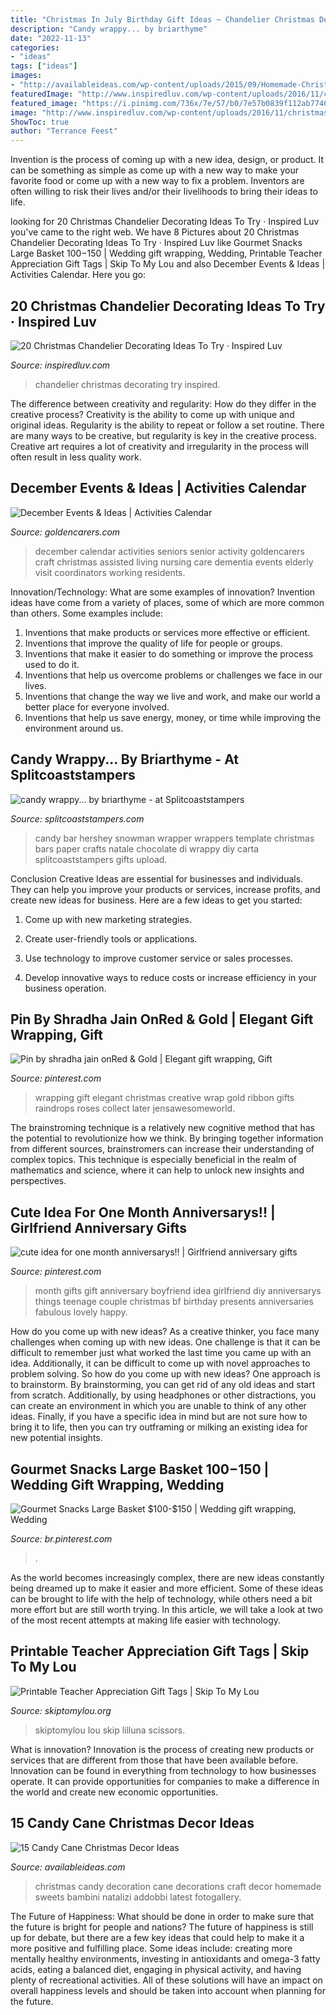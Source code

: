 ```yaml
---
title: "Christmas In July Birthday Gift Ideas ~ Chandelier Christmas Decorating Try Inspired"
description: "Candy wrappy... by briarthyme"
date: "2022-11-13"
categories:
- "ideas"
tags: ["ideas"]
images:
- "http://availableideas.com/wp-content/uploads/2015/09/Homemade-Christmas-Decorations-with-candy-cane-christmas-sweets.jpg"
featuredImage: "http://www.inspiredluv.com/wp-content/uploads/2016/11/christmas-chandelier-idea.jpg"
featured_image: "https://i.pinimg.com/736x/7e/57/b0/7e57b0839f112ab77469f7a171e5865a.jpg"
image: "http://www.inspiredluv.com/wp-content/uploads/2016/11/christmas-chandelier-idea.jpg"
ShowToc: true
author: "Terrance Feest"
---
```



Invention is the process of coming up with a new idea, design, or product. It can be something as simple as come up with a new way to make your favorite food or come up with a new way to fix a problem. Inventors are often willing to risk their lives and/or their livelihoods to bring their ideas to life.

	

		
looking for 20 Christmas Chandelier Decorating Ideas To Try · Inspired Luv you've came to the right web. We have 8 Pictures about 20 Christmas Chandelier Decorating Ideas To Try · Inspired Luv like Gourmet Snacks Large Basket $100-$150 | Wedding gift wrapping, Wedding, Printable Teacher Appreciation Gift Tags | Skip To My Lou and also December Events &amp; Ideas | Activities Calendar. Here you go:
		
    
## 20 Christmas Chandelier Decorating Ideas To Try · Inspired Luv

<img loading=lazy src="http://www.inspiredluv.com/wp-content/uploads/2016/11/christmas-chandelier-idea.jpg" onerror="this.onerror=null;this.src='https://tse2.mm.bing.net/th?id=OIP.wch1J08IEBYmfacn4ltH-gHaJ4&amp;pid=15.1';" alt="20 Christmas Chandelier Decorating Ideas To Try · Inspired Luv">

_Source: inspiredluv.com_

>chandelier christmas decorating try inspired. 

	

The difference between creativity and regularity: How do they differ in the creative process?
Creativity is the ability to come up with unique and original ideas. Regularity is the ability to repeat or follow a set routine. There are many ways to be creative, but regularity is key in the creative process. Creative art requires a lot of creativity and irregularity in the process will often result in less quality work.

    
## December Events &amp; Ideas | Activities Calendar

<img loading=lazy src="http://www.goldencarers.com/assets/img/calendar/12-december-pinterest.jpg" onerror="this.onerror=null;this.src='https://tse4.mm.bing.net/th?id=OIP.8xO4TywZTM_MfOcrDKGxqQHaMP&amp;pid=15.1';" alt="December Events &amp; Ideas | Activities Calendar">

_Source: goldencarers.com_

>december calendar activities seniors senior activity goldencarers craft christmas assisted living nursing care dementia events elderly visit coordinators working residents. 

	

Innovation/Technology: What are some examples of innovation?
Invention ideas have come from a variety of places, some of which are more common than others. Some examples include:
1. Inventions that make products or services more effective or efficient. 
2. Inventions that improve the quality of life for people or groups. 
3. Inventions that make it easier to do something or improve the process used to do it. 
4. Inventions that help us overcome problems or challenges we face in our lives. 
5. Inventions that change the way we live and work, and make our world a better place for everyone involved. 
6. Inventions that help us save energy, money, or time while improving the environment around us.

    
## Candy Wrappy... By Briarthyme - At Splitcoaststampers

<img loading=lazy src="http://images.splitcoaststampers.com/data/gallery/5647/2010/11/09/hershey-snowman2_by_briarthyme.jpg" onerror="this.onerror=null;this.src='https://tse4.mm.bing.net/th?id=OIP.dJ4diV2reoiTOF35qqLf1gHaOs&amp;pid=15.1';" alt="candy wrappy... by briarthyme - at Splitcoaststampers">

_Source: splitcoaststampers.com_

>candy bar hershey snowman wrapper wrappers template christmas bars paper crafts natale chocolate di wrappy diy carta splitcoaststampers gifts upload. 

	

Conclusion
Creative Ideas are essential for businesses and individuals. They can help you improve your products or services, increase profits, and create new ideas for business. Here are a few ideas to get you started:
1. Come up with new marketing strategies.

2. Create user-friendly tools or applications.

3. Use technology to improve customer service or sales processes.

4. Develop innovative ways to reduce costs or increase efficiency in your business operation.

    
## Pin By Shradha Jain OnRed &amp; Gold | Elegant Gift Wrapping, Gift

<img loading=lazy src="https://i.pinimg.com/736x/92/ec/f4/92ecf4df1485390dbfee4438b0b94c79--elegant-gift-wrapping-wrapping-ideas.jpg" onerror="this.onerror=null;this.src='https://tse4.mm.bing.net/th?id=OIP.V-sQwNEZxTaJORHrk0tSCwAAAA&amp;pid=15.1';" alt="Pin by shradha jain onRed &amp; Gold | Elegant gift wrapping, Gift">

_Source: pinterest.com_

>wrapping gift elegant christmas creative wrap gold ribbon gifts raindrops roses collect later jensawesomeworld. 

	

The brainstroming technique is a relatively new cognitive method that has the potential to revolutionize how we think. By bringing together information from different sources, brainstromers can increase their understanding of complex topics. This technique is especially beneficial in the realm of mathematics and science, where it can help to unlock new insights and perspectives.

    
## Cute Idea For One Month Anniversarys!! | Girlfriend Anniversary Gifts

<img loading=lazy src="https://i.pinimg.com/736x/f0/ff/14/f0ff1439908c7e411d86cfd2c0e350fa--apology-gifts-anniversary-ideas.jpg" onerror="this.onerror=null;this.src='https://tse3.mm.bing.net/th?id=OIP.PiLgUt_KdWeNwbs2v5Q37AHaNL&amp;pid=15.1';" alt="cute idea for one month anniversarys!! | Girlfriend anniversary gifts">

_Source: pinterest.com_

>month gifts gift anniversary boyfriend idea girlfriend diy anniversarys things teenage couple christmas bf birthday presents anniversaries fabulous lovely happy. 

	

How do you come up with new ideas?
As a creative thinker, you face many challenges when coming up with new ideas. One challenge is that it can be difficult to remember just what worked the last time you came up with an idea. Additionally, it can be difficult to come up with novel approaches to problem solving.  So how do you come up with new ideas? 
One approach is to brainstorm. By brainstorming, you can get rid of any old ideas and start from scratch. Additionally, by using headphones or other distractions, you can create an environment in which you are unable to think of any other ideas. Finally, if you have a specific idea in mind but are not sure how to bring it to life, then you can try outframing or milking an existing idea for new potential insights.

    
## Gourmet Snacks Large Basket $100-$150 | Wedding Gift Wrapping, Wedding

<img loading=lazy src="https://i.pinimg.com/736x/7e/57/b0/7e57b0839f112ab77469f7a171e5865a.jpg" onerror="this.onerror=null;this.src='https://tse2.mm.bing.net/th?id=OIP.2cXKmMjEP43iaEBQ2l7_7gHaJ3&amp;pid=15.1';" alt="Gourmet Snacks Large Basket $100-$150 | Wedding gift wrapping, Wedding">

_Source: br.pinterest.com_

>. 

	

As the world becomes increasingly complex, there are new ideas constantly being dreamed up to make it easier and more efficient. Some of these ideas can be brought to life with the help of technology, while others need a bit more effort but are still worth trying. In this article, we will take a look at two of the most recent attempts at making life easier with technology.

    
## Printable Teacher Appreciation Gift Tags | Skip To My Lou

<img loading=lazy src="https://www.skiptomylou.org/wp-content/uploads/2015/04/thanks-for-being-so-sweet-printable-tag-1.jpg" onerror="this.onerror=null;this.src='https://tse3.mm.bing.net/th?id=OIP.lo2681cfHiUCTZHOru5IgAHaKr&amp;pid=15.1';" alt="Printable Teacher Appreciation Gift Tags | Skip To My Lou">

_Source: skiptomylou.org_

>skiptomylou lou skip lilluna scissors. 

	

What is innovation?
Innovation is the process of creating new products or services that are different from those that have been available before. Innovation can be found in everything from technology to how businesses operate. It can provide opportunities for companies to make a difference in the world and create new economic opportunities.

    
## 15 Candy Cane Christmas Decor Ideas

<img loading=lazy src="http://availableideas.com/wp-content/uploads/2015/09/Homemade-Christmas-Decorations-with-candy-cane-christmas-sweets.jpg" onerror="this.onerror=null;this.src='https://tse1.mm.bing.net/th?id=OIP.PdvpF7do-rjnnOYIPRJ82AHaLH&amp;pid=15.1';" alt="15 Candy Cane Christmas Decor Ideas">

_Source: availableideas.com_

>christmas candy decoration cane decorations craft decor homemade sweets bambini natalizi addobbi latest fotogallery. 

	

The Future of Happiness: What should be done in order to make sure that the future is bright for people and nations?
The future of happiness is still up for debate, but there are a few key ideas that could help to make it a more positive and fulfilling place. Some ideas include: creating more mentally healthy environments, investing in antioxidants and omega-3 fatty acids, eating a balanced diet, engaging in physical activity, and having plenty of recreational activities. All of these solutions will have an impact on overall happiness levels and should be taken into account when planning for the future.

